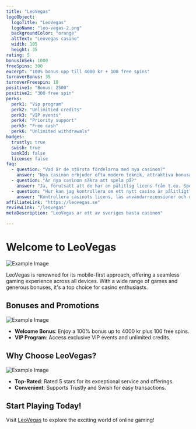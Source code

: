 ```yaml
---
title: "LeoVegas"
logoObject:
  logoTitle: "LeoVegas"
  logoName: "leo-vegas-2.png"
  backgroundColor: "orange"
  altText: "Leovegas casino"
  width: 105
  height: 35
rating: 5
bonusInSek: 1000
freeSpins: 300
excerpt: "100% bonus upp till 4000 kr + 100 free spins"
turnoverBonus: 35
turnoverFreespin: 10
positive1: "Bonus: 2500"
positive2: "300 free spin"
perks:
  perk1: "Vip program"
  perk2: "Unlimitied credits"
  perk3: "VIP events"
  perk4: "Priority support"
  perk5: "Free cash"
  perk6: "Unlimited withdrawals"
badges:
  trustly: true
  swish: true
  bankId: false
  license: false
faq:
  - question: "Vad är de största fördelarna med nya casinon?"
    answer: "Nya casinon erbjuder ofta modern teknik, attraktiva bonusar och en förbättrad användarupplevelse."
  - question: "Är nya casinon säkra att spela på?"
    answer: "Ja, förutsatt att de har en pålitlig licens från t.ex. Spelinspektionen eller Malta Gaming Authority."
  - question: "Hur kan jag kontrollera om ett nytt casino är pålitligt?"
    answer: "Kontrollera casinots licens, läs användarrecensioner och undersök deras kundsupport och betalningsmetoder."
affiliateLink: "https://leovegas.se"
reviewLink: "/leovegas"
metaDescription: "LeoVegas ar ett av sveriges basta casinon"

---
```

# Welcome to LeoVegas
![Example Image](/images/logos/LeoVegas/leovegas-mobile.webp)

LeoVegas is renowned for its mobile-first approach, offering a seamless gaming experience across all devices. With a wide range of games and generous bonuses, it's a top choice for casino enthusiasts.

## Bonuses and Promotions
![Example Image](/images/logos/LeoVegas/leovegas-mobile.webp)

- **Welcome Bonus**: Enjoy a 100% bonus up to 4000 kr plus 100 free spins.
- **VIP Program**: Access exclusive VIP events and unlimited credits.

## Why Choose LeoVegas?
![Example Image](/images/logos/LeoVegas/leovegas-mobile.webp)

- **Top-Rated**: Rated 5 stars for its exceptional service and offerings.
- **Convenient**: Supports Trustly and Swish for easy transactions.

## Start Playing Today!

Visit [LeoVegas](https://leovegas.se) to explore the exciting world of online gaming!
